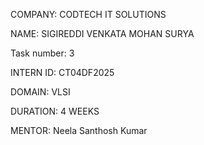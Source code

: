 COMPANY: CODTECH IT SOLUTIONS

NAME: SIGIREDDI VENKATA MOHAN SURYA

Task number: 3

INTERN ID: CT04DF2025

DOMAIN: VLSI

DURATION: 4 WEEKS

MENTOR: Neela Santhosh Kumar
